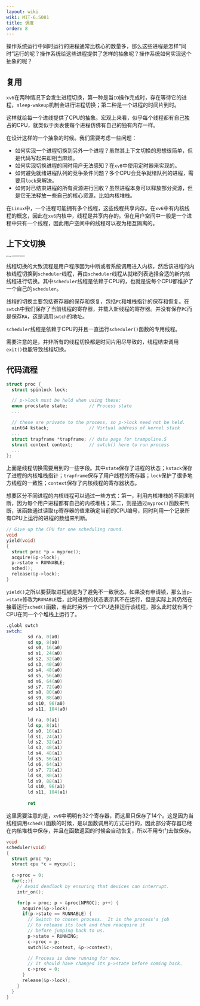 ```yaml
---
layout: wiki
wiki: MIT-6.S081
title: 调度
order: 8
---
```


操作系统运行中同时运行的进程通常比核心的数量多，那么这些进程是怎样“同时”运行的呢？操作系统给这些进程提供了怎样的抽象呢？操作系统如何实现这个抽象的呢？

## 复用

`xv6`在两种情况下会发生进程切换，第一种是当`IO`操作完成时，存在等待它的进程，`sleep-wakeup`机制会进行进程切换；第二种是一个进程的时间片到时。

这样就给每一个进线提供了CPU的抽象。宏观上来看，似乎每个线程都有自己独占的CPU，就类似于页表使每个进程仿佛有自己的独有内存一样。

在设计这样的一个抽象的时候。我们需要考虑一些问题：

* 如何实现一个进程切换到另外一个进程？虽然其上下文切换的思想很简单，但是代码写起来却相当麻烦。
* 如何实现切换进程的同时用户无法感知？在`xv6`中使用定时器来实现的。
* 如何避免就绪进程队列的竞争条件问题？多个CPU会竞争就绪队列的进程，需要用`lock`来解决。
* 如何对已结束进程的所有资源进行回收？虽然进程本身可以释放部分资源，但是它无法释放一些自己的核心资源，比如内核堆栈。

在`Linux`中，一个进程可能拥有多个线程，这些线程共享内存。在`xv6`中有内核线程的概念，因此在`xv6`内核中，线程是共享内存的。但在用户空间中一般是一个进程中只有一个线程，因此用户空间中的线程可以视为相互隔离的。

## 上下文切换

<img src="https://cdn.jsdelivr.net/gh/fushunhesir/blog-images@main/imgs/%E5%A4%8D%E7%94%A8.png" alt="image-20230515211525260" style="zoom:25%;" />

线程切换的大致流程是用户程序因为中断或者系统调用进入内核，然后该进程的内核线程切换到`scheduler`线程，再由`scheduler`线程从就绪列表选择合适的新内核线程进行切换。其中`scheduler`线程是依赖于CPU的，也就是说每个CPU都维护了一个自己的`scheduler`。

线程的切换主要包括寄存器的保存和恢复，包括`PC`和堆栈指针的保存和恢复。在`swtch`中我们保存了当前线程的寄存器，并载入新线程的寄存器。并没有保存`PC`而是保存`RA`，这是调用`swtch`的地址。

`scheduler`线程是依赖于CPU的并且一直运行`scheduler()`函数的专用线程。

需要注意的是，并非所有的线程切换都是时间片用尽导致的，线程结束调用`exit()`也能导致线程切换。

## 代码流程

```c
struct proc {
  struct spinlock lock;

  // p->lock must be held when using these:
  enum procstate state;        // Process state
  ...

  // these are private to the process, so p->lock need not be held.
  uint64 kstack;               // Virtual address of kernel stack
  ...
  struct trapframe *trapframe; // data page for trampoline.S
  struct context context;      // swtch() here to run process
  ...
};
```

上面是线程切换需要用到的一些字段。其中`state`保存了进程的状态；`kstack`保存了进程的内核堆栈指针；`trapframe`保存了用户线程的寄存器；`lock`保护了很多地方线程的一致性；`context`保存了内核线程的寄存器状态。

想要区分不同进程的内核线程可以通过一些方式：第一，利用内核堆栈的不同来判断，因为每个用户进程都有自己的内核堆栈；第二，则是通过`myproc()`函数来判断，该函数通过读取`tp`寄存器的值来确定当前的CPU编号，同时利用一个记录所有CPU上运行的进程的数组来判断。



```C
// Give up the CPU for one scheduling round.
void
yield(void)
{
  struct proc *p = myproc();
  acquire(&p->lock);
  p->state = RUNNABLE;
  sched();
  release(&p->lock);
}
```

`yield()`之所以要获取进程锁是为了避免不一致状态。如果没有申请锁，那么当`p->state`修改为`RUNABLE`后，此时进程的状态表示其不在运行，但是实际上其仍然在接着运行`sched()`函数，若此时另外一个CPU选择运行该线程，那么此时就有两个CPU在同一个个堆栈上运行了。

```asm
.globl swtch
swtch:
        sd ra, 0(a0)
        sd sp, 8(a0)
        sd s0, 16(a0)
        sd s1, 24(a0)
        sd s2, 32(a0)
        sd s3, 40(a0)
        sd s4, 48(a0)
        sd s5, 56(a0)
        sd s6, 64(a0)
        sd s7, 72(a0)
        sd s8, 80(a0)
        sd s9, 88(a0)
        sd s10, 96(a0)
        sd s11, 104(a0)

        ld ra, 0(a1)
        ld sp, 8(a1)
        ld s0, 16(a1)
        ld s1, 24(a1)
        ld s2, 32(a1)
        ld s3, 40(a1)
        ld s4, 48(a1)
        ld s5, 56(a1)
        ld s6, 64(a1)
        ld s7, 72(a1)
        ld s8, 80(a1)
        ld s9, 88(a1)
        ld s10, 96(a1)
        ld s11, 104(a1)
        
        ret
```

这里需要注意的是，`xv6`中明明有32个寄存器，而这里只保存了14个。这是因为当线程调用`sched()`函数的时候，是以函数调用的方式进行的，因此部分寄存器已经在内核堆栈中保存，并且在函数返回的时候会自动恢复，所以不用专门去做保存。

```C
void
scheduler(void)
{
  struct proc *p;
  struct cpu *c = mycpu();
  
  c->proc = 0;
  for(;;){
    // Avoid deadlock by ensuring that devices can interrupt.
    intr_on();

    for(p = proc; p < &proc[NPROC]; p++) {
      acquire(&p->lock);
      if(p->state == RUNNABLE) {
        // Switch to chosen process.  It is the process's job
        // to release its lock and then reacquire it
        // before jumping back to us.
        p->state = RUNNING;
        c->proc = p;
        swtch(&c->context, &p->context);

        // Process is done running for now.
        // It should have changed its p->state before coming back.
        c->proc = 0;
      }
      release(&p->lock);
    }
  }
}
```

